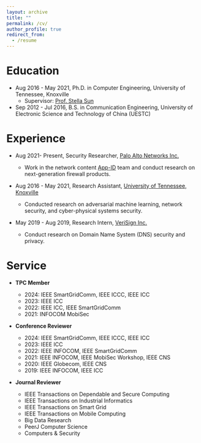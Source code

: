 ```yaml
---
layout: archive
title: ""
permalink: /cv/
author_profile: true
redirect_from:
  - /resume
---
```


Education
======
* Aug 2016 - May 2021, Ph.D. in Computer Engineering, University of Tennessee, Knoxville
  * Supervisor: [Prof. Stella Sun](https://web.eecs.utk.edu/~jysun/)
* Sep 2012 - Jul 2016, B.S. in Communication Engineering, University of Electronic Science and Technology of China (UESTC)


Experience
======
* Aug 2021- Present, Security Researcher, [Palo Alto Networks Inc.](https://www.paloaltonetworks.com/)
  * Work in the network content [App-ID](https://www.paloaltonetworks.com/technologies/app-id) team and conduct research on next-generation firewall products.

* Aug 2016 - May 2021, Research Assistant, [University of Tennessee, Knoxville](https://www.utk.edu/)
  * Conducted research on adversarial machine learning, network security, and cyber-physical systems security.

* May 2019 - Aug 2019, Research Intern, [VeriSign Inc.](https://www.verisign.com/)
  * Conduct research on Domain Name System (DNS) security and privacy.

Service
======
* **TPC Member**
  * 2024: IEEE SmartGridComm, IEEE ICCC, IEEE ICC
  * 2023: IEEE ICC
  * 2022: IEEE ICC, IEEE SmartGridComm 
  * 2021: INFOCOM MobiSec

* **Conference Reviewer**
  * 2024: IEEE SmartGridComm, IEEE ICCC, IEEE ICC
  * 2023: IEEE ICC
  * 2022: IEEE INFOCOM, IEEE SmartGridComm
  * 2021: IEEE INFOCOM, IEEE MobiSec Workshop, IEEE CNS
  * 2020: IEEE Globecom, IEEE CNS
  * 2019: IEEE INFOCOM, IEEE ICC

* **Journal Reviewer**
  * IEEE Transactions on Dependable and Secure Computing
  * IEEE Transactions on Industrial Informatics
  * IEEE Transactions on Smart Grid
  * IEEE Transactions on Mobile Computing
  * Big Data Research
  * PeerJ Computer Science
  * Computers & Security

